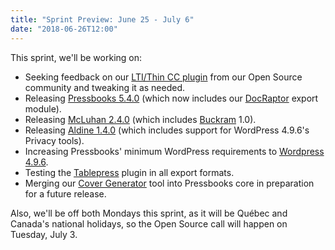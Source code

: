 ```yaml
---
title: "Sprint Preview: June 25 - July 6"
date: "2018-06-26T12:00"
---
```


This sprint, we'll be working on:

- Seeking feedback on our
  [LTI/Thin CC plugin](https://github.com/pressbooks/pressbooks-lti-provider) from our Open
  Source community and tweaking it as needed.
- Releasing
  [Pressbooks 5.4.0](https://github.com/pressbooks/pressbooks/milestone/41) (which now
  includes our [DocRaptor](https://github.com/pressbooks/pressbooks/pull/1240) export
  module).
- Releasing
  [McLuhan 2.4.0](https://github.com/pressbooks/pressbooks-book/milestone/13) (which
  includes [Buckram](https://github.com/pressbooks/buckram/projects/1) 1.0).
- Releasing
  [Aldine 1.4.0](https://github.com/pressbooks/pressbooks-aldine/milestone/11) (which
  includes support for WordPress 4.9.6's Privacy tools).
- Increasing Pressbooks' minimum
  WordPress requirements to
  [Wordpress 4.9.6](https://wordpress.org/news/2018/05/wordpress-4-9-6-privacy-and-maintenance-release/).
- Testing the [Tablepress](https://en-ca.wordpress.org/plugins/tablepress/) plugin in all
  export formats.
- Merging our
  [Cover Generator](https://guide.pressbooks.com/chapter/how-to-design-your-book-cover/)
  tool into Pressbooks core in preparation for a future release.

Also, we'll be off both Mondays this sprint, as it will be Québec and Canada's national
holidays, so the Open Source call will happen on Tuesday, July 3.
